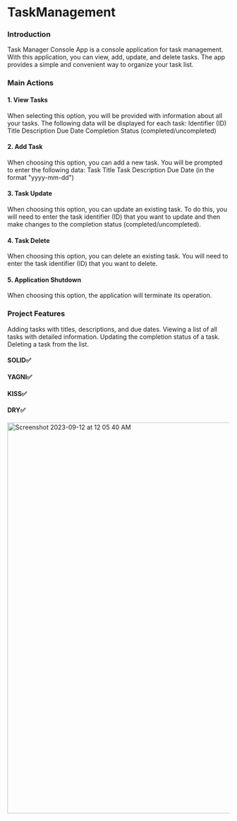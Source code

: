 # TaskManagement

### Introduction
Task Manager Console App is a console application for task management. With this application, you can view, add, update, and delete tasks. The app provides a simple and convenient way to organize your task list.

### Main Actions

#### 1. View Tasks
When selecting this option, you will be provided with information about all your tasks. The following data will be displayed for each task:
Identifier (ID)
Title
Description
Due Date
Completion Status (completed/uncompleted)

#### 2. Add Task
When choosing this option, you can add a new task. You will be prompted to enter the following data:
Task Title
Task Description
Due Date (in the format "yyyy-mm-dd")

#### 3. Task Update
When choosing this option, you can update an existing task. To do this, you will need to enter the task identifier (ID) that you want to update and then make changes to the completion status (completed/uncompleted).

#### 4. Task Delete
When choosing this option, you can delete an existing task. You will need to enter the task identifier (ID) that you want to delete.

#### 5. Application Shutdown
When choosing this option, the application will terminate its operation.

### Project Features
Adding tasks with titles, descriptions, and due dates.
Viewing a list of all tasks with detailed information.
Updating the completion status of a task.
Deleting a task from the list.

#### SOLID✅
#### YAGNI✅
#### KISS✅
#### DRY✅

<img width="886" alt="Screenshot 2023-09-12 at 12 05 40 AM" src="https://github.com/ZafarUrakov/TaskManagement/assets/138094771/4669e081-8cce-4989-9466-afea54b5ce73">



